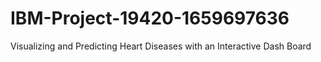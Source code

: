 # IBM-Project-19420-1659697636
Visualizing and Predicting Heart Diseases with an Interactive Dash Board
